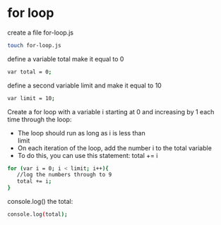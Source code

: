 # for loop

create a file  for-loop.js
```sh
touch for-loop.js
```

define a variable total make it equal to 0
```sh
var total = 0;
```
define a second variable  limit and make it equal to 10
```sh
var limit = 10;
```

 Create a for loop with a variable i starting at 0 and increasing by 1 each  
  time through the loop:
  - The loop should run as long as i is less than  
  limit
  - On each iteration of the loop, add the number i to the total variable
  - To do this, you can use this statement: total += i
  
```sh
for (var i = 0; i < limit; i++){
   //log the numbers through to 9
   total += i;
}
```

console.log() the total:

```sh
console.log(total);
```
